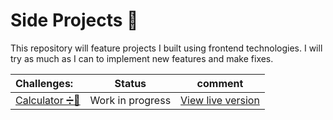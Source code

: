 

# Side Projects 🔧

This repository will feature projects I built using frontend technologies. I will try as much as I can to implement new features and make fixes. 



|Challenges:|Status |comment| 
|:----------|:------:|:--------------:|
|[Calculator ➗📱](https://github.com/simeon4real/projects/tree/master/calculator)| Work in progress  | [View live version](https://simeon4real.github.com/projects/Calculator/index.html) |



